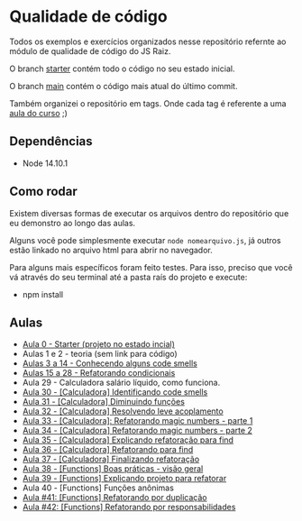 # Qualidade de código

Todos os exemplos e exercícios organizados nesse repositório refernte ao módulo de qualidade de código do JS Raiz.

O branch [starter](https://github.com/jsraiz/qualidade-codigo/tree/starter) contém todo o código no seu estado inicial.

O branch [main](https://github.com/jsraiz/qualidade-codigo/tree/main) contém o código mais atual do último commit.

Também organizei o repositório em tags. Onde cada tag é referente a uma [aula do curso](https://github.com/jsraiz/qualidade-codigo/blob/main/CHANGELOG.md) ;)

## Dependências
- Node 14.10.1

## Como rodar
Existem diversas formas de executar os arquivos dentro do repositório que eu demonstro ao longo das aulas.

Alguns você pode simplesmente executar `node nomearquivo.js`, já outros estão linkado no arquivo html para abrir no navegador.

Para alguns mais específicos foram feito testes. Para isso, preciso que você vá através do seu terminal até a pasta raís do projeto e execute:

- npm install


## Aulas
- [Aula 0 - Starter (projeto no estado incial)](https://github.com/jsraiz/qualidade-codigo/tree/starter)
- Aulas 1 e 2 - teoria (sem link para código)
- [Aulas 3 a 14 - Conhecendo alguns code smells](https://github.com/jsraiz/qualidade-codigo/tree/main/00-code-smells)
- [Aulas 15 a 28 - Refatorando condicionais](https://github.com/jsraiz/qualidade-codigo/tree/1.0.12/01-conditionals/00-examples)
- Aula 29 - Calculadora salário líquido, como funciona.
- [Aula 30 - [Calculadora] Identificando code smells](https://github.com/jsraiz/qualidade-codigo/tree/1.1.1/01-conditionals/01-calculadora-salario-liquido)
- [Aula 31 - [Calculadora] Diminuindo funções](https://github.com/jsraiz/qualidade-codigo/tree/1.1.2/01-conditionals/01-calculadora-salario-liquido)
- [Aula 32 - [Calculadora] Resolvendo leve acoplamento](https://github.com/jsraiz/qualidade-codigo/tree/1.1.3/01-conditionals/01-calculadora-salario-liquido)
- [Aula 33 - [Calculadora]: Refatorando magic numbers - parte 1](https://github.com/jsraiz/qualidade-codigo/tree/1.1.4/01-conditionals/01-calculadora-salario-liquido)
- [Aula 34 - [Calculadora] Refatorando magic numbers - parte 2](https://github.com/jsraiz/qualidade-codigo/tree/1.1.5/01-conditionals/01-calculadora-salario-liquido)
- [Aula 35 - [Calculadora] Explicando refatoração para find](https://github.com/jsraiz/qualidade-codigo/tree/1.1.6/01-conditionals/01-calculadora-salario-liquido)
- [Aula 36 - [Calculadora] Refatorando para find](https://github.com/jsraiz/qualidade-codigo/tree/1.1.7/01-conditionals/01-calculadora-salario-liquido)
- [Aula 37 - [Calculadora] Finalizando refatoração](https://github.com/jsraiz/qualidade-codigo/tree/1.1.8/01-conditionals/01-calculadora-salario-liquido)
- [Aula 38 - [Functions] Boas práticas - visão geral](https://github.com/jsraiz/qualidade-codigo/blob/main/02-functions/README.md)
- [Aula 39 - [Functions] Explicando projeto para refatorar](https://github.com/jsraiz/qualidade-codigo/tree/starter/02-functions/00-galeria-fotos)
- Aula 40 - [Functions] Funções anônimas
- [Aula #41: [Functions] Refatorando por duplicação](https://github.com/jsraiz/qualidade-codigo/tree/2.0.0/02-functions/00-galeria-fotos)
- [Aula #42: [Functions] Refatorando por responsabilidades](https://github.com/jsraiz/qualidade-codigo/tree/2.0.1/02-functions/00-galeria-fotos)
